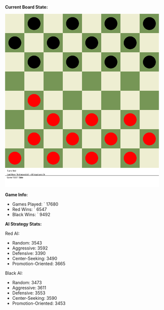 
**Current Board State:**  
<!-- START_GIF -->
![Checkers Game](./checkers_game.gif)
<!-- END_GIF -->

**Game Info:**  
- Games Played: `<!-- GAMES_PLAYED --> 17680
- Red Wins: `<!-- RED_WINS --> 6547
- Black Wins: `<!-- BLACK_WINS --> 9492

<!-- AI_STATS -->
**AI Strategy Stats:**

Red AI:
- Random: 3543
- Aggressive: 3592
- Defensive: 3390
- Center-Seeking: 3490
- Promotion-Oriented: 3665

Black AI:
- Random: 3473
- Aggressive: 3611
- Defensive: 3553
- Center-Seeking: 3590
- Promotion-Oriented: 3453
